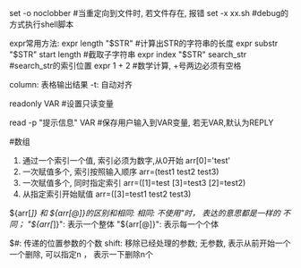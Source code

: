 set -o noclobber  #当重定向到文件时, 若文件存在, 报错
set -x xx.sh      #debug的方式执行shell脚本

expr常用方法:
    expr length "$STR"  #计算出STR的字符串的长度
    expr substr "$STR" start length  #截取子字符串
    expr index "$STR" search_str     #search_str的索引位置
    expr 1 + 2       #数学计算, +号两边必须有空格
    
column: 表格输出结果
    -t: 自动对齐
    
readonly VAR   #设置只读变量

read -p "提示信息" VAR  #保存用户输入到VAR变量, 若无VAR,默认为REPLY

#数组
1. 通过一个索引一个值, 索引必须为数字,从0开始
    arr[0]='test'
2. 一次赋值多个, 索引按照输入顺序
    arr=(test1 test2 test3)
3. 一次赋值多个, 同时指定索引
    arr=([1]=test [3]=test3 [2]=test2)
4. 从指定索引开始赋值
    arr=([3]=test1 test2 test3)
    
${arr[*]} 和 ${arr[@]}的区别和相同:
相同:
    不使用"时， 表达的意思都是一样的
不同；
    "${arr[*]}": 表示一个整体
    "${arr[@]}": 表示每一个个体
    
$#: 传递的位置参数的个数
shift: 移除已经处理的参数; 无参数, 表示从前开始一个一个删除, 可以指定n ， 表示一下删除n个